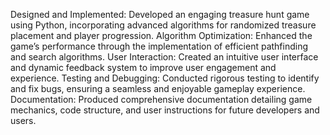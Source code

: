 Designed and Implemented:
Developed an engaging treasure hunt game using Python, incorporating advanced algorithms for randomized treasure placement and player progression.
Algorithm Optimization: 
Enhanced the game’s performance through the implementation of efficient pathfinding and search algorithms.
User Interaction: 
Created an intuitive user interface and dynamic feedback system to improve user engagement and experience.
Testing and Debugging:
Conducted rigorous testing to identify and fix bugs, ensuring a seamless and enjoyable gameplay experience.
Documentation:
Produced comprehensive documentation detailing game mechanics, code structure, and user instructions for future developers and users.
